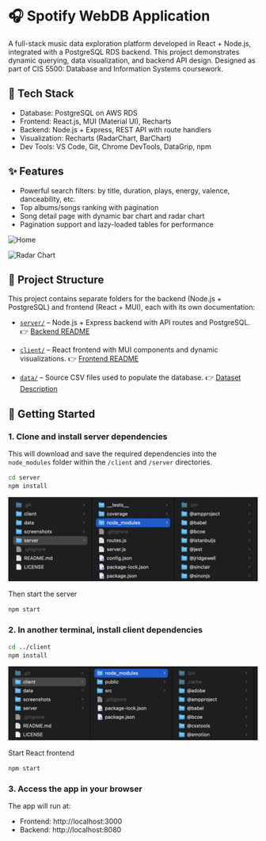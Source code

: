 # 🎧 Spotify WebDB Application

A full-stack music data exploration platform developed in React + Node.js, integrated with a PostgreSQL RDS backend. This project demonstrates dynamic querying, data visualization, and backend API design. Designed as part of CIS 5500: Database and Information Systems coursework.

## 🔧 Tech Stack
- Database: PostgreSQL on AWS RDS
- Frontend: React.js, MUI (Material UI), Recharts
- Backend: Node.js + Express, REST API with route handlers
- Visualization: Recharts (RadarChart, BarChart)
- Dev Tools: VS Code, Git, Chrome DevTools, DataGrip, npm

## ✨ Features
- Powerful search filters: by title, duration, plays, energy, valence, danceability, etc.
- Top albums/songs ranking with pagination
- Song detail page with dynamic bar chart and radar chart 
- Pagination support and lazy-loaded tables for performance


![Home](screenshots/homepage.png)

![Radar Chart](screenshots/radarchart.png)




## 📂 Project Structure

This project contains separate folders for the backend (Node.js + PostgreSQL) and frontend (React + MUI), each with its own documentation:

- [`server/`](./server) – Node.js + Express backend with API routes and PostgreSQL. 👉 [Backend README](./server/README.md)

- [`client/`](./client) – React frontend with MUI components and dynamic visualizations. 👉 [Frontend README](./client/README.md)

- [`data/`](./data) – Source CSV files used to populate the database. 👉 [Dataset Description](./data/README.md)




## 🚀 Getting Started

### 1. Clone and install server dependencies
This will download and save the required dependencies into the `node_modules` folder within the `/client` and `/server` directories.

```bash
cd server
npm install
```

![server dependencies](screenshots/server_dependencies.png)

Then start the server
```bash
npm start
```



### 2. In another terminal, install client dependencies

```bash
cd ../client
npm install
```

![client dependencies](screenshots/client_dependencies.png)


Start React frontend
```bash
npm start
```

### 3. Access the app in your browser

The app will run at:
- Frontend: http://localhost:3000
- Backend: http://localhost:8080
